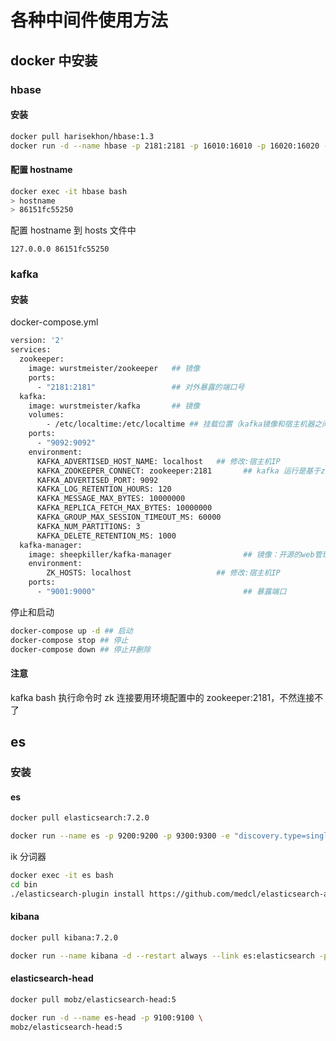 # 各种中间件使用方法

## docker 中安装
### hbase

#### 安装
```bash
docker pull harisekhon/hbase:1.3
docker run -d --name hbase -p 2181:2181 -p 16010:16010 -p 16020:16020 -p 16030:16030 -p 16000:16000 harisekhon/hbase
```
#### 配置 hostname
```bash
docker exec -it hbase bash
> hostname
> 86151fc55250
```
配置 hostname 到 hosts 文件中
```properties
127.0.0.0 86151fc55250
```

### kafka

#### 安装
docker-compose.yml
```dockerfile
version: '2'
services:
  zookeeper:
    image: wurstmeister/zookeeper   ## 镜像
    ports:
      - "2181:2181"                 ## 对外暴露的端口号
  kafka:
    image: wurstmeister/kafka       ## 镜像
    volumes: 
        - /etc/localtime:/etc/localtime ## 挂载位置（kafka镜像和宿主机器之间时间保持一直）
    ports:
      - "9092:9092"
    environment:
      KAFKA_ADVERTISED_HOST_NAME: localhost   ## 修改:宿主机IP
      KAFKA_ZOOKEEPER_CONNECT: zookeeper:2181       ## kafka 运行是基于zookeeper的
      KAFKA_ADVERTISED_PORT: 9092
      KAFKA_LOG_RETENTION_HOURS: 120
      KAFKA_MESSAGE_MAX_BYTES: 10000000
      KAFKA_REPLICA_FETCH_MAX_BYTES: 10000000
      KAFKA_GROUP_MAX_SESSION_TIMEOUT_MS: 60000
      KAFKA_NUM_PARTITIONS: 3
      KAFKA_DELETE_RETENTION_MS: 1000
  kafka-manager:  
    image: sheepkiller/kafka-manager                ## 镜像：开源的web管理kafka集群的界面
    environment:
        ZK_HOSTS: localhost                   ## 修改:宿主机IP
    ports:  
      - "9001:9000"                                 ## 暴露端口
```
停止和启动
```bash
docker-compose up -d ## 启动
docker-compose stop ## 停止
docker-compose down ## 停止并删除
```

#### 注意
kafka bash 执行命令时 zk 连接要用环境配置中的 zookeeper:2181，不然连接不了

## es
### 安装
#### es
```bash
docker pull elasticsearch:7.2.0
```
```bash
docker run --name es -p 9200:9200 -p 9300:9300 -e "discovery.type=single-node" -d elasticsearch:7.2.0
```
ik 分词器
```bash
docker exec -it es bash
cd bin
./elasticsearch-plugin install https://github.com/medcl/elasticsearch-analysis-ik/releases/download/v7.2.0/elasticsearch-analysis-ik-7.2.0.zip
```
#### kibana
```bash
docker pull kibana:7.2.0
```
```bash
docker run --name kibana -d --restart always --link es:elasticsearch -p 5601:5601 kibana:7.2.0
```

#### elasticsearch-head
```bash
docker pull mobz/elasticsearch-head:5
```

```bash
docker run -d --name es-head -p 9100:9100 \
mobz/elasticsearch-head:5
```